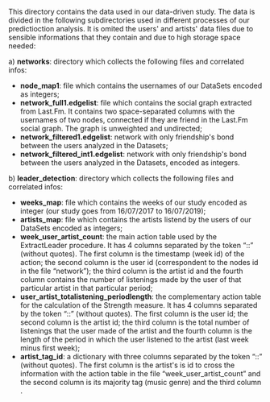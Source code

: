 This directory contains the data used in our data-driven study. The data is divided in the following subdirectories used in different processes of our predictioction analysis. It is omited the users' and artists' data files due to sensible informations that they contain and due to high storage space needed:

a) **networks**: directory which collects the following files and correlated infos:
   - **node_map1**: file which contains the usernames of our DataSets encoded as integers;
   - **network_full1.edgelist**: file which contains the social graph extracted from Last.Fm. It contains two space-separated                columns with the usernames of two nodes, connected if they are friend in the Last.Fm social graph. The graph is unweighted and undirected;
   - **network_filtered1.edgelist**: network with only friendship's bond between the users analyzed in the Datasets;
   - **network_filtered_int1.edgelist**: network with only friendship's bond between the users analyzed in the Datasets, encoded as integers.

b) **leader_detection**: directory which collects the following files and correlated infos:
  - **weeks_map**: file which contains the weeks of our study encoded as integer (our study goes from 16/07/2017 to 16/07/2019);
  - **artists_map**: file which contains the artists listend by the users of our DataSets encoded as integers;
  - **week_user_artist_count**: the main action table used by the ExtractLeader procedure. It has 4 columns separated by the token “::” (without quotes). The first column is the timestamp (week id) of the action; the second column is the user id (correspondent to the nodes id in the file “network”); the third column is the artist id and the fourth column contains the number of listenings made by the user of that particular artist in that particular period;
   - **user_artist_totalistening_periodlength**: the complementary action table for the calculation of the Strength measure. It has 4 columns separated by the token “::” (without quotes). The first column is the user id; the second column is the artist id; the third column is the total number of listenings that the user made of the artist and the fourth column is the length of the period in which the user listened to the artist (last week minus first week);
   - **artist_tag_id**: a dictionary with three columns separated by the token “::” (without quotes). The first column is the artist's is id to cross the information with the action table in the file “week_user_artist_count” and the second column is its majority tag (music genre) and the third column .  
